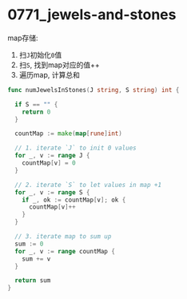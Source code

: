 # 0771_jewels-and-stones

map存储:

1. 扫`J`初始化`0`值
2. 扫`S`, 找到map对应的值++
3. 遍历map, 计算总和

```go
func numJewelsInStones(J string, S string) int {

  if S == "" {
    return 0
  }

  countMap := make(map[rune]int)

  // 1. iterate `J` to init 0 values
  for _, v := range J {
    countMap[v] = 0
  }

  // 2. iterate `S` to let values in map +1
  for _, v := range S {
    if _, ok := countMap[v]; ok {
      countMap[v]++
    }
  }

  // 3. iterate map to sum up
  sum := 0
  for _, v := range countMap {
    sum += v
  }

  return sum
}
```
